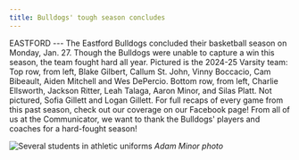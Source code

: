 ```yaml
---
title: Bulldogs' tough season concludes
---
```


EASTFORD --- The Eastford Bulldogs concluded their basketball season on
Monday, Jan. 27. Though the Bulldogs were unable to capture a win this
season, the team fought hard all year. Pictured is the 2024-25 Varsity
team: Top row, from left, Blake Gilbert, Callum St. John, Vinny
Boccacio, Cam Bibeault, Aiden Mitchell and Wes DePercio. Bottom row,
from left, Charlie Ellsworth, Jackson Ritter, Leah Talaga, Aaron Minor,
and Silas Platt. Not pictured, Sofia Gillett and Logan Gillett. For full
recaps of every game from this past season, check out our coverage on
our Facebook page! From all of us at the Communicator, we want to thank
the Bulldogs' players and coaches for a hard-fought season!

![Several students in athletic uniforms](/assets/images/33-4-eastford-bb-team.jpg)
*Adam Minor photo*